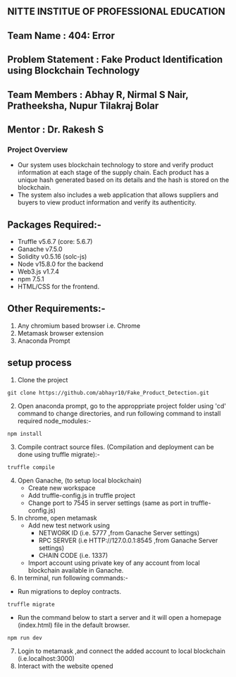 ## NITTE INSTITUE OF PROFESSIONAL EDUCATION 
## Team Name : 404: Error
## Problem Statement : Fake Product Identification using Blockchain Technology
## Team Members : Abhay R, Nirmal S Nair, Pratheeksha, Nupur Tilakraj Bolar
## Mentor : Dr. Rakesh S 

### Project Overview
- Our system uses blockchain technology to store and verify product information at each stage of the supply chain. Each product has a unique hash generated based on its details and the hash is stored on the blockchain.
- The system also includes a web application that allows suppliers and buyers to view product information and verify its authenticity.


## Packages Required:-
- Truffle v5.6.7 (core: 5.6.7)
- Ganache v7.5.0
- Solidity v0.5.16 (solc-js)
- Node v15.8.0 for the backend
- Web3.js v1.7.4
- npm 7.5.1
- HTML/CSS for the frontend.

## Other Requirements:-
1. Any chromium based browser i.e. Chrome 
2. Metamask browser extension
3. Anaconda Prompt
    
## setup process 

1. Clone the project
```
git clone https://github.com/abhayr10/Fake_Product_Detection.git
```
2. Open anaconda prompt, go to the approppriate project folder using 'cd' command to change directories, and run following command to install required node_modules:-
```
npm install
```
3. Compile contract source files. (Compilation and deployment can be done using truffle migrate):-
```
truffle compile
```

4. Open Ganache, (to setup local blockchain)
    - Create new workspace
    - Add truffle-config.js  in truffle project 
    - Change port to 7545 in server settings (same as port in truffle-config.js)
5. In chrome, open metamask 
   - Add new test network using  
        - NETWORK ID (i.e. 5777 ,from Ganache Server settings) 
        - RPC SERVER (i.e HTTP://127.0.0.1:8545 ,from Ganache Server settings)
        - CHAIN CODE (i.e. 1337)
   - Import account using private key of any account from local blockchain available in Ganache.
6. In terminal, run following commands:-
- Run migrations to deploy contracts.
```
truffle migrate
```

- Run the command below to start a server and it will open a homepage (index.html) file in the default browser.
```
npm run dev 
``` 
7. Login to metamask ,and connect the added account to local blockchain (i.e.localhost:3000)
8. Interact with the website opened 
